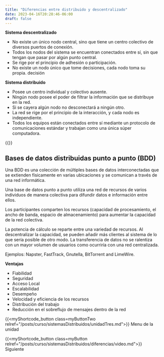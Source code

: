 ```yaml
---
title: "Diferencias entre distribuido y descentralizado"
date: 2023-04-16T20:28:46-06:00
draft: false
---
```


**Sistema descentralizado**

- No existe un único nodo central, sino que tiene un centro colectivo de diversos puertos de conexión.
- Todos los nodos del sistema se encuentran conectados entre sí, sin que tengan que pasar por algún punto central.
- Se rige por el principio de adhesión o participación.
- No existe un nodo único que tome decisiones, cada nodo toma su propia. decisión

**Sistema distribuido**

- Posee un centro individual y colectivo ausente.
- Ningún nodo posee el poder de filtrar la información que se distribuye en la red.
- Si se cayera algún nodo no desconectará a ningún otro.
- La red se rige por el principio de la interacción, y cada nodo es independiente.
- Todos los equipos están conectados entre sí mediante un protocolo de comunicaciones estándar y trabajan como una única súper computadora.

{{<salto>}}

## Bases de datos distribuidas punto a punto (BDD)

Una BDD es una colección de múltiples bases de datos interconectadas que se extienden físicamente en varias ubicaciones y se comunican a través de una red informática.

Una base de datos punto a punto utiliza una red de recursos de varios individuos de manera colectiva para difundir datos e información entre ellos.

Los participantes comparten los recursos (capacidad de procesamiento, el ancho de banda, espacio de almacenamiento) para aumentar la capacidad de la red colectiva.

La potencia de cálculo se reparte entre una variedad de recursos. Al descentralizar la capacidad, se pueden añadir más clientes al sistema de lo que sería posible de otro modo. La transferencia de datos no se ralentiza con un mayor volumen de usuarios como ocurriría con una red centralizada.

Ejemplos: Napster, FastTrack, Gnutella, BitTorrent and LimeWire.

**Ventajas**

- Fiabilidad
- Seguridad
- Acceso Local
- Escalabilidad
- Desempeño
- Velocidad y eficiencia de los recursos
- Distribución del trabajo
- Reducción en el sobreflujo de mensajes dentro de la red



{{<myShortcode_button class=myButtonTwo relref="/posts/curso/sistemasDistribuidos/unidadTres.md">}} Menu de la unidad

{{<myShortcode_button class=myButton relref="/posts/curso/sistemasDistribuidos/diferencias/video.md">}} Siguiente